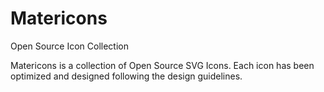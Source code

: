 # Matericons
 Open Source Icon Collection

Matericons is a collection of Open Source SVG Icons. Each icon has been optimized and designed following the design guidelines.